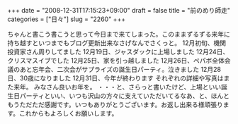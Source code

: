 +++
date = "2008-12-31T17:15:23+09:00"
draft = false
title = "前のめり師走"
categories = ["日々"]
slug = "2260"
+++

ちゃんと書こう書こうと思って今日まで来てしまった。このままずるずる来年に持ち越すといつまでもブログ更新出来なさげなんでさくっと。
12月初旬、機関投資家さん周りしてました
12月19日、ジャスダックに上場しました
12月24日、クリスマスイブでした
12月25日、家を引っ越しました
12月26日、ペパボ全体会議のあと忘年会、二次会がサプライズの誕生日パーティ。泣きました
12月28日、30歳になりました
12月31日、今年が終わります
それぞれの詳細や写真はまた来年。
みなさん良いお年を。
・・・と、さらっと書いたけど、上場といい誕生日パーティといい、いつも沢山の方々に支えていただいてるなあ、と、ほんともうただただ感謝です。いつもありがとうございます。お返し出来る様頑張ります。これからもよろしくお願いします。
